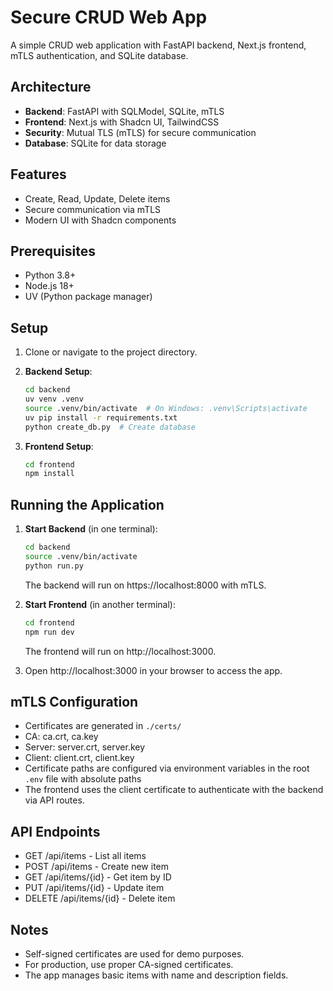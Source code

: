 # Secure CRUD Web App

A simple CRUD web application with FastAPI backend, Next.js frontend, mTLS authentication, and SQLite database.

## Architecture

- **Backend**: FastAPI with SQLModel, SQLite, mTLS
- **Frontend**: Next.js with Shadcn UI, TailwindCSS
- **Security**: Mutual TLS (mTLS) for secure communication
- **Database**: SQLite for data storage

## Features

- Create, Read, Update, Delete items
- Secure communication via mTLS
- Modern UI with Shadcn components

## Prerequisites

- Python 3.8+
- Node.js 18+
- UV (Python package manager)

## Setup

1. Clone or navigate to the project directory.

2. **Backend Setup**:
   ```bash
   cd backend
   uv venv .venv
   source .venv/bin/activate  # On Windows: .venv\Scripts\activate
   uv pip install -r requirements.txt
   python create_db.py  # Create database
   ```

3. **Frontend Setup**:
   ```bash
   cd frontend
   npm install
   ```

## Running the Application

1. **Start Backend** (in one terminal):
   ```bash
   cd backend
   source .venv/bin/activate
   python run.py
   ```
   The backend will run on https://localhost:8000 with mTLS.

2. **Start Frontend** (in another terminal):
   ```bash
   cd frontend
   npm run dev
   ```
   The frontend will run on http://localhost:3000.

3. Open http://localhost:3000 in your browser to access the app.

## mTLS Configuration

- Certificates are generated in `./certs/`
- CA: ca.crt, ca.key
- Server: server.crt, server.key
- Client: client.crt, client.key
- Certificate paths are configured via environment variables in the root `.env` file with absolute paths
- The frontend uses the client certificate to authenticate with the backend via API routes.

## API Endpoints

- GET /api/items - List all items
- POST /api/items - Create new item
- GET /api/items/{id} - Get item by ID
- PUT /api/items/{id} - Update item
- DELETE /api/items/{id} - Delete item

## Notes

- Self-signed certificates are used for demo purposes.
- For production, use proper CA-signed certificates.
- The app manages basic items with name and description fields.